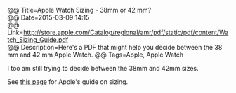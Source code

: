 @@ Title=Apple Watch Sizing - 38mm or 42 mm?  
@@ Date=2015-03-09 14:15  
@@ Link=http://store.apple.com/Catalog/regional/amr/pdf/static/pdf/content/Watch_Sizing_Guide.pdf  
@@ Description=Here's a PDF that might help you decide between the 38 mm and 42 mm Apple Watch. 
@@ Tags=Apple, Apple Watch  

I too am still trying to decide between the 38mm and 42mm sizes. 

See [this page](http://store.apple.com/Catalog/regional/amr/pdf/static/pdf/content/Watch_Sizing_Guide.pdf) for Apple's guide on sizing.